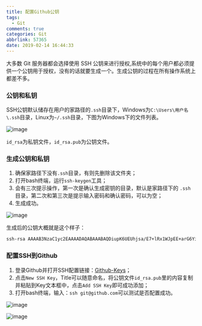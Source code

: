 ```yaml
---
title: 配置Github公钥
tags:
  - Git
comments: true
categories: Git
abbrlink: 57365
date: 2019-02-14 16:44:33
---
```


大多数 Git 服务器都会选择使用 SSH 公钥来进行授权,系统中的每个用户都必须提供一个公钥用于授权，没有的话就要生成一个。生成公钥的过程在所有操作系统上都差不多。

<!--more-->

### 公钥和私钥

SSH公钥默认储存在用户的家路径的`.ssh`目录下，Windows为`C:\Users\用户名\.ssh`目录，Linux为`~/.ssh`目录，下图为Windows下的文件列表。

![image](https://wx1.sinaimg.cn/large/005tkHc2gy1g06257oya9j30jy08p3yw.jpg)

`id_rsa`为私钥文件，`id_rsa.pub`为公钥文件。

### 生成公钥和私钥

1. 确保家路径下没有`.ssh`目录，有则先删除该文件夹；
2. 打开bash终端，运行`ssh-keygen`工具；
3. 会有三次提示操作，第一次是确认生成密钥的目录，默认是家路径下的 `.ssh`目录，第二次和第三次是提示输入密码和确认密码，可以为空；
4. 生成成功。

![image](https://tvax4.sinaimg.cn/large/005tkHc2gy1g062genf7hj30sr0j5jvn.jpg)

生成后的公钥大概就是这个样子：

```markdown
ssh-rsa AAAAB3NzaC1yc2EAAAADAQABAAABAQDiupK6UEUhjsa/E7+lRx1WJpEE+arG6YiWJ5cdFCyHuXq3X+2anW7C68X6Wn41eivFmEcD4fXP8/ZM5x40spFfXsvE3qAAAZUxF9HDM0gj9zojaz9P1QtF1dqZKTiBszi9c0kPgb3iR24h6H+NzmX06dVp4PPv6Zlci7TEAf9gsFot1reEtT0Bp+jVivEutvz231A3pZcUBuYkGCXdfvw7gbT5NPFlVm8l+kY8xBbJ6sMXKWDO06Kx/aEpUbDHPsxlD4Vmu0A6NSjtxATjG9xEeaNHct2Ry6jpOWE28xIYYtS3b5FAx4k4XEULYWIMMersdwHA768LGnWibh9W9IUJ Glieen@Firefly
```

### 配置SSH到Github

1. 登录Github并打开SSH配置链接：[Github-Keys](https://github.com/settings/keys)；
2. 点击`New SSH Key`，Title可以随意命名，将公钥文件`id_rsa.pub`里的内容复制并粘贴到Key文本框中，点击`Add SSH Key`即可成功添加；
3. 打开bash终端，输入：`ssh git@github.com`可以测试是否配置成功。

![image](https://wx3.sinaimg.cn/large/005tkHc2gy1g062nognw0j30mo07e3yz.jpg)

![image](https://tvax4.sinaimg.cn/large/005tkHc2gy1g062s45um3j30pp06omy7.jpg)

